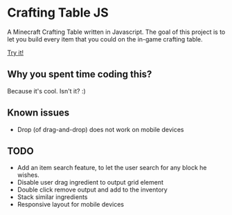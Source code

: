 # Crafting Table JS

A Minecraft Crafting Table written in Javascript. The goal of this project is to let you build every item that you could on the in-game crafting table.

<a href="http://willybarro.github.io/crafting-table-js/" target="_blank">Try it!</a>

## Why you spent time coding this?
Because it's cool. Isn't it? :)

## Known issues
- Drop (of drag-and-drop) does not work on mobile devices

## TODO
- Add an item search feature, to let the user search for any block he wishes.
- Disable user drag ingredient to output grid element
- Double click remove output and add to the inventory
- Stack similar ingredients
- Responsive layout for mobile devices